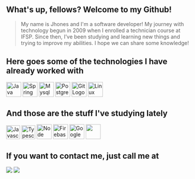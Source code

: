 ## What's up, fellows? Welcome to my Github!
> My name is Jhones and I'm a software developer! My journey with technology begun in 2009 when I enrolled a technician course at IFSP. Since then, I’ve been studying and learning new things and trying to improve my abilities. I hope we can share some knowledge!
## Here goes some of the technologies I have already worked with
<img src="https://cdn.jsdelivr.net/gh/devicons/devicon/icons/java/java-original-wordmark.svg" width="40" height="40" alt="Java Logo"/> <img src="https://cdn.jsdelivr.net/gh/devicons/devicon/icons/spring/spring-original-wordmark.svg"  width="40" height="40" alt="Spring Logo"/> <img src="https://cdn.jsdelivr.net/gh/devicons/devicon/icons/mysql/mysql-original-wordmark.svg" width="40" height="40" alt="Mysql Logo"/> <img src="https://cdn.jsdelivr.net/gh/devicons/devicon/icons/postgresql/postgresql-original-wordmark.svg" width="40" height="40" alt="Postgree Logo"/> <img src="https://cdn.jsdelivr.net/gh/devicons/devicon/icons/git/git-original-wordmark.svg" width="40" height="40" alt="Git Logo"/> <img src="https://cdn.jsdelivr.net/gh/devicons/devicon/icons/linux/linux-original.svg" width="40" height="40" alt="Linux Logo" />

## And those are the stuff I've studying lately
<img src="https://cdn.jsdelivr.net/gh/devicons/devicon/icons/javascript/javascript-original.svg" width="37" height="37" alt="Javascript Logo"/> <img src="https://cdn.jsdelivr.net/gh/devicons/devicon/icons/typescript/typescript-original.svg" width="37" height="37" alt="Typescript Logo"/> <img src="https://cdn.jsdelivr.net/gh/devicons/devicon/icons/nodejs/nodejs-original.svg" width="40" height="40" alt="Node Logo"/> <img src="https://cdn.jsdelivr.net/gh/devicons/devicon/icons/firebase/firebase-plain-wordmark.svg" width="40" height="40" alt="Firebase Logo"/> 
<img src="https://cdn.jsdelivr.net/gh/devicons/devicon/icons/googlecloud/googlecloud-original-wordmark.svg" width="40" height="40" alt="Google Cloud Logo"/> 
<img src="https://cdn.jsdelivr.net/gh/devicons/devicon/icons/mongodb/mongodb-original-wordmark.svg" width="40" height="40" />

## If you want to contact me, just call me at

<div>
<a href="https://www.instagram.com/jhonehenrisilva/" target="_blank"><img src="https://img.shields.io/badge/-Instagram-%23E4405F?style=for-the-badge&logo=instagram&logoColor=white" target="_blank"></a>
<a href="https://www.linkedin.com/in/jhones-henrique-da-silva-58064312a/" target="_blank"><img src="https://img.shields.io/badge/-LinkedIn-%230077B5?style=for-the-badge&logo=linkedin&logoColor=white" target="_blank"></a>   
</div>

